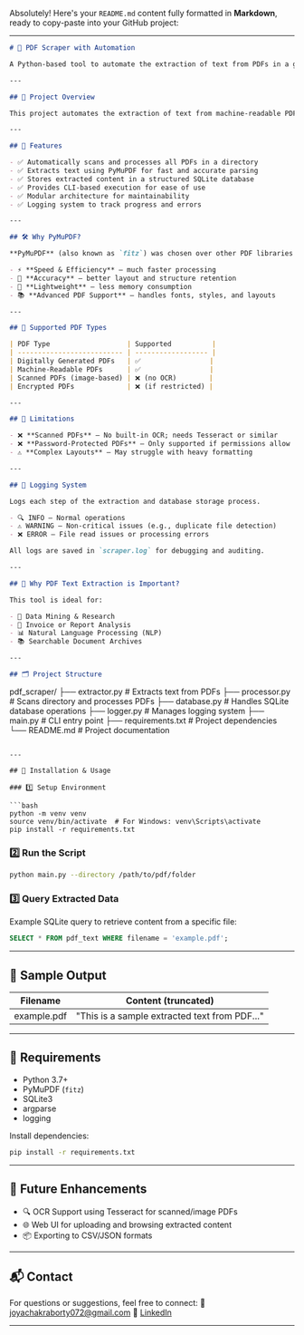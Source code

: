 Absolutely! Here's your `README.md` content fully formatted in **Markdown**, ready to copy-paste into your GitHub project:

---

```markdown
# 📄 PDF Scraper with Automation

A Python-based tool to automate the extraction of text from PDFs in a given directory and store the content into an SQLite database for structured access and querying.

---

## 📌 Project Overview

This project automates the extraction of text from machine-readable PDFs and stores the content into an SQLite database. It provides a command-line interface (CLI) and uses modular Python code to ensure flexibility, readability, and reusability.

---

## 🎯 Features

- ✅ Automatically scans and processes all PDFs in a directory
- ✅ Extracts text using PyMuPDF for fast and accurate parsing
- ✅ Stores extracted content in a structured SQLite database
- ✅ Provides CLI-based execution for ease of use
- ✅ Modular architecture for maintainability
- ✅ Logging system to track progress and errors

---

## 🛠️ Why PyMuPDF?

**PyMuPDF** (also known as `fitz`) was chosen over other PDF libraries like `PyPDF2` or `PDFMiner` due to:

- ⚡ **Speed & Efficiency** – much faster processing
- 🧠 **Accuracy** – better layout and structure retention
- 💾 **Lightweight** – less memory consumption
- 📚 **Advanced PDF Support** – handles fonts, styles, and layouts

---

## 📄 Supported PDF Types

| PDF Type                   | Supported          |
| -------------------------- | ------------------ |
| Digitally Generated PDFs   | ✅                 |
| Machine-Readable PDFs      | ✅                 |
| Scanned PDFs (image-based) | ❌ (no OCR)        |
| Encrypted PDFs             | ❌ (if restricted) |

---

## 🚫 Limitations

- ❌ **Scanned PDFs** – No built-in OCR; needs Tesseract or similar
- ❌ **Password-Protected PDFs** – Only supported if permissions allow
- ⚠️ **Complex Layouts** – May struggle with heavy formatting

---

## 📑 Logging System

Logs each step of the extraction and database storage process.

- 🔍 INFO – Normal operations
- ⚠️ WARNING – Non-critical issues (e.g., duplicate file detection)
- ❌ ERROR – File read issues or processing errors

All logs are saved in `scraper.log` for debugging and auditing.

---

## 🤖 Why PDF Text Extraction is Important?

This tool is ideal for:

- 🧪 Data Mining & Research
- 🧾 Invoice or Report Analysis
- 📊 Natural Language Processing (NLP)
- 📚 Searchable Document Archives

---

## 🗂️ Project Structure
```

pdf_scraper/
├── extractor.py # Extracts text from PDFs
├── processor.py # Scans directory and processes PDFs
├── database.py # Handles SQLite database operations
├── logger.py # Manages logging system
├── main.py # CLI entry point
├── requirements.txt # Project dependencies
└── README.md # Project documentation

````

---

## 🚀 Installation & Usage

### 1️⃣ Setup Environment

```bash
python -m venv venv
source venv/bin/activate  # For Windows: venv\Scripts\activate
pip install -r requirements.txt
````

### 2️⃣ Run the Script

```bash
python main.py --directory /path/to/pdf/folder
```

### 3️⃣ Query Extracted Data

Example SQLite query to retrieve content from a specific file:

```sql
SELECT * FROM pdf_text WHERE filename = 'example.pdf';
```

---

## 🧾 Sample Output

| Filename    | Content (truncated)                           |
| ----------- | --------------------------------------------- |
| example.pdf | "This is a sample extracted text from PDF..." |

---

## 📌 Requirements

- Python 3.7+
- PyMuPDF (`fitz`)
- SQLite3
- argparse
- logging

Install dependencies:

```bash
pip install -r requirements.txt
```

---

## 🧠 Future Enhancements

- 🔍 OCR Support using Tesseract for scanned/image PDFs
- 🌐 Web UI for uploading and browsing extracted content
- 📦 Exporting to CSV/JSON formats

---

## 📬 Contact

For questions or suggestions, feel free to connect:
📧 [joyachakraborty072@gmail.com](mailto:joyachakraborty072@gmail.com)
🔗 [LinkedIn](https://www.linkedin.com/in/joya-chakraborty-877525262)

---
